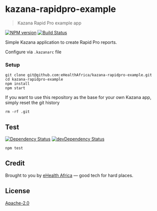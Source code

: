 # kazana-rapidpro-example

> Kazana Rapid Pro example app

[![NPM version](https://badge.fury.io/js/kazana-rapidpro-example.svg)](https://www.npmjs.com/package/kazana-rapidpro-example)
[![Build Status](https://travis-ci.org/eHealthAfrica/kazana-rapidpro-example.svg?branch=master)](https://travis-ci.org/eHealthAfrica/kazana-rapidpro-example)

Simple Kazana application to create Rapid Pro reports.

Configure via `.kazanarc` file

### Setup

```
git clone git@github.com:eHealthAfrica/kazana-rapidpro-example.git
cd kazana-rapidpro-example
npm install
npm start
```

If you want to use this repository as the base for your own Kazana app, simply reset the git history

```
rm -rf .git
```

## Test

[![Dependency Status](https://david-dm.org/eHealthAfrica/kazana-rapidpro-example.svg)](https://david-dm.org/eHealthAfrica/kazana-rapidpro-example)
[![devDependency Status](https://david-dm.org/eHealthAfrica/kazana-rapidpro-example/dev-status.svg)](https://david-dm.org/eHealthAfrica/kazana-rapidpro-example#info=devDependencies)

```
npm test
```

## Credit

Brought to you by [eHealth Africa](http://ehealthafrica.org/)
— good tech for hard places.

## License

[Apache-2.0](http://www.apache.org/licenses/LICENSE-2.0)
